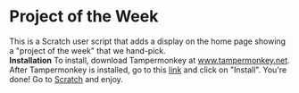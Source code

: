 # Project of the Week
This is a Scratch user script that adds a display on the home page showing a "project of the week" that we hand-pick. 
<br><b>Installation</b>
To install, download Tampermonkey at www.tampermonkey.net. After Tampermonkey is installed, go to this <a href="www.is.gd/ProjectOfTheWeek">link</a> and click on "Install". You're done! Go to <a href="scratch.mit.edu">Scratch</a> and enjoy.
